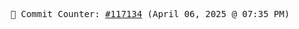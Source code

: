<p align="center">
    <samp>
        📮 Commit Counter: <a href="https://github.com/Javascript-void0/Javascript-void0/commits/main">#117134</a> (April 06, 2025 @ 07:35 PM)
    </samp>
</p>